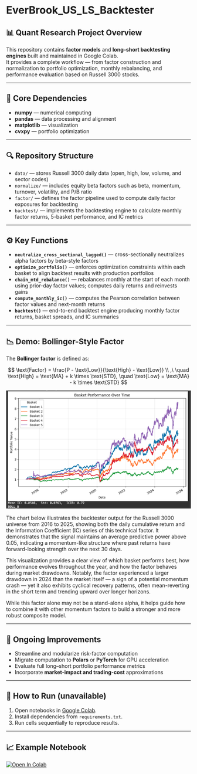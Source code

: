# EverBrook_US_LS_Backtester


## 📊 Quant Research Project Overview

This repository contains **factor models** and **long–short backtesting engines** built and maintained in Google Colab.  
It provides a complete workflow — from factor construction and normalization to portfolio optimization, monthly rebalancing, and performance evaluation based on Russell 3000 stocks.

---

## 🧩 Core Dependencies
- **numpy** — numerical computing  
- **pandas** — data processing and alignment  
- **matplotlib** — visualization  
- **cvxpy** — portfolio optimization  

---

## 🔍 Repository Structure
- `data/` — stores Russell 3000 daily data (open, high, low, volume, and sector codes)  
- `normalize/` — includes equity beta factors such as beta, momentum, turnover, volatility, and P/B ratio  
- `factor/` — defines the factor pipeline used to compute daily factor exposures for backtesting  
- `backtest/` — implements the backtesting engine to calculate monthly factor returns, 5-basket performance, and IC metrics  

---

## ⚙️ Key Functions
- **`neutralize_cross_sectional_lagged()`** — cross-sectionally neutralizes alpha factors by beta-style factors  
- **`optimize_portfolio()`** — enforces optimization constraints within each basket to align backtest results with production portfolios  
- **`chain_mtd_rebalance()`** — rebalances monthly at the start of each month using prior-day factor values; computes daily returns and reinvests gains  
- **`compute_monthly_ic()`** — computes the Pearson correlation between factor values and next-month returns  
- **`backtest()`** — end-to-end backtest engine producing monthly factor returns, basket spreads, and IC summaries  

---

## 📉 Demo: Bollinger-Style Factor

The **Bollinger factor** is defined as:

$$
\text{Factor} = \frac{P - \text{Low}}{\text{High} - \text{Low}} \\
,\ \quad \text{High} = \text{MA} + k \times \text{STD}, \quad \text{Low} = \text{MA} - k \times \text{STD}
$$

![Bollinger Factor Performance](assets/bollinger.png)

The chart below illustrates the backtester output for the Russell 3000 universe from 2016 to 2025, showing both the daily cumulative return and the Information Coefficient (IC) series of this technical factor. It demonstrates that the signal maintains an average predictive power above 0.05, indicating a momentum-like structure where past returns have forward-looking strength over the next 30 days.

This visualization provides a clear view of which basket performs best, how performance evolves throughout the year, and how the factor behaves during market drawdowns. Notably, the factor experienced a larger drawdown in 2024 than the market itself — a sign of a potential momentum crash — yet it also exhibits cyclical recovery patterns, often mean-reverting in the short term and trending upward over longer horizons.

While this factor alone may not be a stand-alone alpha, it helps guide how to combine it with other momentum factors to build a stronger and more robust composite model.

---

## 🔧 Ongoing Improvements
- Streamline and modularize risk-factor computation  
- Migrate computation to **Polars** or **PyTorch** for GPU acceleration  
- Evaluate full long–short portfolio performance metrics  
- Incorporate **market-impact and trading-cost** approximations  

---

## 🚀 How to Run (unavailable)
1. Open notebooks in [Google Colab](https://colab.research.google.com).  
2. Install dependencies from `requirements.txt`.  
3. Run cells sequentially to reproduce results.

---

## 📈 Example Notebook
[![Open In Colab](https://colab.research.google.com/assets/colab-badge.svg)](https://colab.research.google.com/github/<username>/<repo>/blob/main/<notebook>.ipynb)

